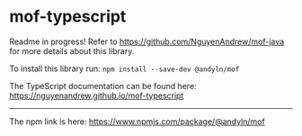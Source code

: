# mof-typescript

Readme in progress! Refer to https://github.com/NguyenAndrew/mof-java for more details about this library.

To install this library run: `npm install --save-dev @andyln/mof`

The TypeScript documentation can be found here: https://nguyenandrew.github.io/mof-typescript

---

The npm link is here: https://www.npmjs.com/package/@andyln/mof